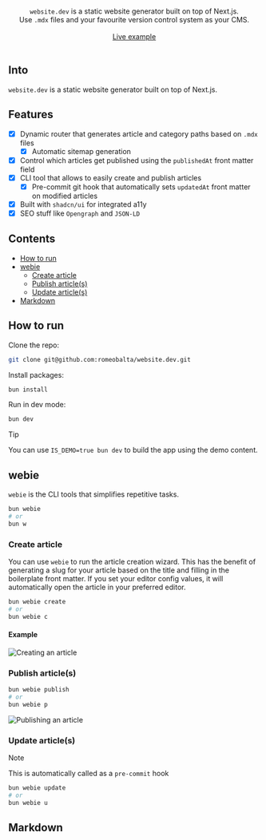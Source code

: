 <p align="center">
  <br/>
  <code>website.dev</code> is a static website generator built on top of Next.js.
  <br/>
  Use <code>.mdx</code> files and your favourite version control system as your CMS.
  <br/><br/>
  <a href="https://romeo.dev">Live example</a>
  <br/><br/>
</p>

## Into

`website.dev` is a static website generator built on top of Next.js.

## Features

- [x] Dynamic router that generates article and category paths based on `.mdx` files
  - [x] Automatic sitemap generation
- [x] Control which articles get published using the `publishedAt` front matter field
- [x] CLI tool that allows to easily create and publish articles
  - [x] Pre-commit git hook that automatically sets `updatedAt` front matter on modified articles
- [x] Built with `shadcn/ui` for integrated a11y
- [x] SEO stuff like `Opengraph` and `JSON-LD`

## Contents

- [How to run](#how-to-run)
- [webie](#webie)
  - [Create article](#create-article)
  - [Publish article(s)](#publish-articles)
  - [Update article(s)](#update-articles)
- [Markdown](#markdown)

## How to run

Clone the repo:

```bash
git clone git@github.com:romeobalta/website.dev.git
```

Install packages:

```bash
bun install
```

Run in dev mode:

```bash
bun dev
```

> [!TIP]
> You can use `IS_DEMO=true bun dev` to build the app using the demo content.

## webie

`webie` is the CLI tools that simplifies repetitive tasks.

```bash
bun webie
# or
bun w
```

### Create article

You can use `webie` to run the article creation wizard. This has the benefit of generating a slug for your article based on the title and filling in the boilerplate front matter. If you set your editor config values, it will automatically open the article in your preferred editor.

```bash
bun webie create
# or
bun webie c
```

#### Example

![Creating an article](https://github.com/romeobalta/website.dev/blob/main/docs/gifs/webie-create.gif)

### Publish article(s)

```bash
bun webie publish
# or
bun webie p
```

![Publishing an article](https://github.com/romeobalta/website.dev/blob/main/docs/gifs/webie-publish.gif)

### Update article(s)

> [!NOTE]
> This is automatically called as a `pre-commit` hook

```bash
bun webie update
# or
bun webie u
```

## Markdown
